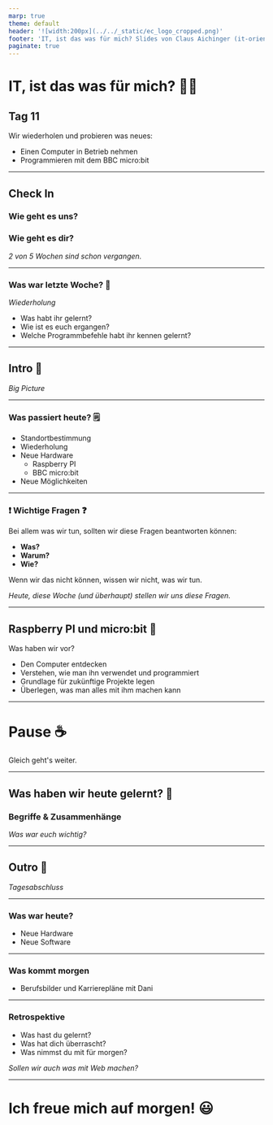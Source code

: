 ```yaml
---
marp: true
theme: default
header: '![width:200px](../../_static/ec_logo_cropped.png)'
footer: 'IT, ist das was für mich? Slides von Claus Aichinger (it-orientation@everyonecodes.io)'
paginate: true
---
```


# IT, ist das was für mich? 👩‍💻

## Tag 11

Wir  wiederholen und probieren was neues:

- Einen Computer in Betrieb nehmen
- Programmieren mit dem BBC micro:bit

---

## Check In

### Wie geht es uns?
### Wie geht es dir?

*2 von 5 Wochen sind schon vergangen.*

---

### Was war letzte Woche? 🤔

*Wiederholung*

- Was habt ihr gelernt?
- Wie ist es euch ergangen?
- Welche Programmbefehle habt ihr kennen gelernt?

---

## Intro 🌅

*Big Picture*

---

### Was passiert heute? 🗒️

- Standortbestimmung
- Wiederholung
- Neue Hardware
  - Raspberry PI
  - BBC micro:bit
- Neue Möglichkeiten

---

### ❗ Wichtige Fragen ❓

Bei allem was wir tun, sollten wir diese Fragen beantworten können:

- **Was?**
- **Warum?**
- **Wie?**

Wenn wir das nicht können, wissen wir nicht, was wir tun.

*Heute, diese Woche (und überhaupt) stellen wir uns diese Fragen.*

---

## Raspberry PI und micro:bit 🎈

Was haben wir vor?

- Den Computer entdecken
- Verstehen, wie man ihn verwendet und programmiert
- Grundlage für zukünftige Projekte legen
- Überlegen, was man alles mit ihm machen kann

---

# Pause ☕

Gleich geht's weiter.

---

## Was haben wir heute gelernt? 📝

### Begriffe & Zusammenhänge

*Was war euch wichtig?*

---

## Outro 🌆

*Tagesabschluss*

---

### Was war heute?

- Neue Hardware
- Neue Software

---

### Was kommt morgen

- Berufsbilder und Karrierepläne mit Dani

---

### Retrospektive

- Was hast du gelernt?
- Was hat dich überrascht?
- Was nimmst du mit für morgen?

*Sollen wir auch was mit Web machen?*

---

# Ich freue mich auf morgen! 😃
